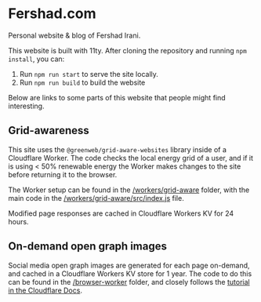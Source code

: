 # Fershad.com

Personal website & blog of Fershad Irani.

This website is built with 11ty. After cloning the repository and running `npm install`, you can:

1. Run `npm run start` to serve the site locally.
2. Run `npm run build` to build the website

Below are links to some parts of this website that people might find interesting.

## Grid-awareness

This site uses the `@greenweb/grid-aware-websites` library inside of a Cloudflare Worker. The code checks the local energy grid of a user, and if it is using < 50% renewable energy the Worker makes changes to the site before returning it to the browser.

The Worker setup can be found in the [/workers/grid-aware](/workers/grid-aware/) folder, with the main code in the [/workers/grid-aware/src/index.js](/workers/grid-aware/src/index.js) file.

Modified page responses are cached in Cloudflare Workers KV for 24 hours.

## On-demand open graph images

Social media open graph images are generated for each page on-demand, and cached in a Cloudflare Workers KV store for 1 year. The code to do this can be found in the [/browser-worker](/browser-worker/) folder, and closely follows the [tutorial in the Cloudflare Docs](https://developers.cloudflare.com/browser-rendering/get-started/screenshots/).
